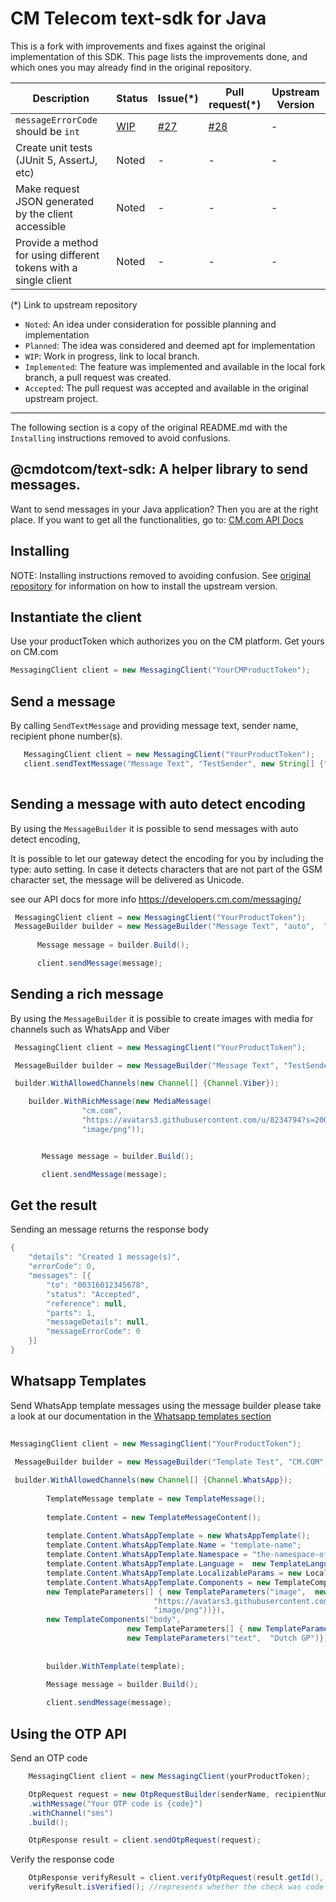 
# CM Telecom text-sdk for Java

This is a fork with improvements and fixes against the original implementation of this SDK. This page lists the improvements done, and which ones you may already find in the original repository.



| Description | Status | Issue(*) | Pull request(*) | Upstream Version |
| ----------- | ------ | -------- | --------------- | ---------------- |
| `messageErrorCode` should be `int` | [WIP](https://github.com/malcos/cmdotcom-text-sdk-java/tree/fixing-type-messageErrorCode) |  [#27](https://github.com/cmdotcom/text-sdk-java/issues/27) | [#28](https://github.com/cmdotcom/text-sdk-java/pull/28) | - |
| Create unit tests (JUnit 5, AssertJ, etc) | Noted | - | - | - |
| Make request JSON generated by the client accessible | Noted | - | - | - |
| Provide a method for using different tokens with a single client  | Noted | - | - | - |

(*) Link to upstream repository

- `Noted`: An idea under consideration for possible planning and implementation
- `Planned`: The idea was considered and deemed apt for implementation
- `WIP`: Work in progress, link to local branch.
- `Implemented`: The feature was implemented and available in the local fork branch, a pull request was created.
- `Accepted`: The pull request was accepted and available in the original upstream project.


---

The following section is a copy of the original README.md with the `Installing` instructions removed to avoid confusions.

## @cmdotcom/text-sdk: A helper library to send messages.

Want to send messages in your Java application? Then you are at the right place.
If you want to get all the functionalities, go to: [CM.com API Docs](https://developers.cm.com/messaging)


## Installing

NOTE: Installing instructions removed to avoiding confusion. See [original repository](https://github.com/cmdotcom/text-sdk-java) for information on how to install the upstream version.


## Instantiate the client
Use your productToken which authorizes you on the CM platform. Get yours on CM.com

```java
MessagingClient client = new MessagingClient("YourCMProductToken");
```

## Send a message
By calling `SendTextMessage` and providing message text, sender name, recipient phone number(s).

```java
   MessagingClient client = new MessagingClient("YourProductToken");
   client.sendTextMessage("Message Text", "TestSender", new String[] {"00316012345678"});
   
```
## Sending a message with auto detect encoding
By using the `MessageBuilder` it is possible to send messages with auto detect encoding, 

It is possible to let our gateway detect the encoding for you by including the type: auto setting. 
In case it detects characters that are not part of the GSM character set, the message will be delivered as Unicode.

see our API docs for more info https://developers.cm.com/messaging/

```java
 MessagingClient client = new MessagingClient("YourProductToken");
 MessageBuilder builder = new MessageBuilder("Message Text", "auto",  "TestSender", new String[] {"00316012345678"});
      
      Message message = builder.Build();

      client.sendMessage(message);
```

## Sending a rich message
By using the `MessageBuilder` it is possible to create images with media for channels such as WhatsApp and Viber
```java
 MessagingClient client = new MessagingClient("YourProductToken");

 MessageBuilder builder = new MessageBuilder("Message Text", "TestSender", new String[] {"00316012345678"});

 builder.WithAllowedChannels(new Channel[] {Channel.Viber});

    builder.WithRichMessage(new MediaMessage(
                "cm.com",
                "https://avatars3.githubusercontent.com/u/8234794?s=200&v=4",
                "image/png"));


       Message message = builder.Build();

       client.sendMessage(message);
```

## Get the result
Sending an message returns the response body
```java
{
	"details": "Created 1 message(s)",
	"errorCode": 0,
	"messages": [{
		"to": "00316012345678",
		"status": "Accepted",
		"reference": null,
		"parts": 1,
		"messageDetails": null,
		"messageErrorCode": 0
	}]
}
```

## Whatsapp Templates
Send WhatsApp template messages using the message builder please take a look at our documentation in the [Whatsapp templates section](https://developers.cm.com/messaging/docs/whatsapp#template)
```java
		 
MessagingClient client = new MessagingClient("YourProductToken");
 
 MessageBuilder builder = new MessageBuilder("Template Test", "CM.COM", new String[] {"0031636170815"});

 builder.WithAllowedChannels(new Channel[] {Channel.WhatsApp});       
           
		TemplateMessage template = new TemplateMessage();
          
        template.Content = new TemplateMessageContent();
          
        template.Content.WhatsAppTemplate = new WhatsAppTemplate();
        template.Content.WhatsAppTemplate.Name = "template-name";
        template.Content.WhatsAppTemplate.Namespace = "the-namespace-of-template";
        template.Content.WhatsAppTemplate.Language =  new TemplateLanguage("CountryCode", "deterministic");
        template.Content.WhatsAppTemplate.LocalizableParams = new LocalizableParam[] {};
        template.Content.WhatsAppTemplate.Components = new TemplateComponents[] {new TemplateComponents("header", 
        new TemplateParameters[] { new TemplateParameters("image",  new MediaContent("cm.com"", 
								"https://avatars3.githubusercontent.com/u/8234794?s=200&v=4", 
								"image/png"))}),
        new TemplateComponents("body", 
                          new TemplateParameters[] { new TemplateParameters("text",  "TestMessage"), 
                          new TemplateParameters("text",  "Dutch GP")})};  
         
                                   
		builder.WithTemplate(template);

		Message message = builder.Build();
          
		client.sendMessage(message); 
```


## Using the OTP API
Send an OTP code
```java
    MessagingClient client = new MessagingClient(yourProductToken);

    OtpRequest request = new OtpRequestBuilder(senderName, recipientNumber)
    .withMessage("Your OTP code is {code}")
    .withChannel("sms")
    .build();

    OtpResponse result = client.sendOtpRequest(request);
```

Verify the response code
```java
    OtpResponse verifyResult = client.verifyOtpRequest(result.getId(), code);
    verifyResult.isVerified(); //represents whether the check was code was correct  
```
